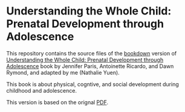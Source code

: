 # Understanding the Whole Child: Prenatal Development through Adolescence

This repository contains the source files of the [bookdown](https://github.com/rstudio/bookdown) version of [Understanding the Whole Child: Prenatal Development through Adolescence](https://bookdown.org/nathalieyuen/understanding-the-whole-child/)
book by Jennifer Paris, Antoinette Ricardo, and Dawn Rymond, and adapted by me (Nathalie Yuen).

This book is about physical, cogntive, and social development during childhood and adolescence.

This version is based on the orignal [PDF](https://drive.google.com/file/d/1aSoF5pvCGpgiNjVSV9Pdqg1W2jOFZXZP/view).
